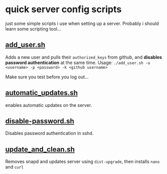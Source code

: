 # quick server config scripts

just some simple scripts i use when setting up a server. Probably i should learn some scripting tool...

## [add_user.sh](./add_user.sh "add_user.sh")

Adds a new user and pulls their `authorized_keys` from github, and **disables password authentication** at the same time. Usage:
`./add_user.sh -u <username> -p <password> -k <github username>`

Make sure you test before you log out...

## [automatic_updates.sh](./automatic_updates.sh "automatic_updates.sh")

enables automatic updates on the server.

## [disable-password.sh](./disable-password.sh "disable-password.sh")

Disables password authentication in sshd.

## [update_and_clean.sh](./update_and_clean.sh "update_and_clean.sh")

Removes snapd and updates server using `dist-upgrade`, then installs `nano` and `curl`

